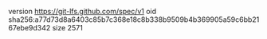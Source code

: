 version https://git-lfs.github.com/spec/v1
oid sha256:a77d73d8a6403c85b7c368e18c8b338b9509b4b369905a59c6bb2167ebe9d342
size 2571
